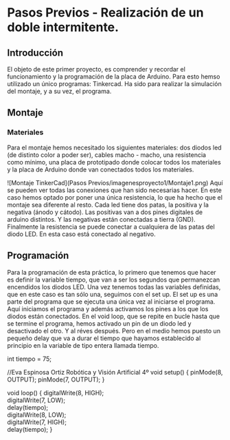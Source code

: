 # Pasos Previos - Realización de un doble intermitente.
## Introducción
El objeto de este primer proyecto, es comprender y recordar el funcionamiento y la programación de la placa de Arduino. Para esto hemso utilizado un único programas: Tinkercad. Ha sido para realizar la simulación del montaje, y a su vez, el programa. 

## Montaje
### Materiales
Para el montaje hemos necesitado los siguientes materiales: dos diodos led (de distinto color a poder ser), cables macho - macho, una resistencia como mínimo, una placa de prototipado donde colocar todos los materiales y la placa de Arduino donde van conectados todos los materiales.


![Montaje TinkerCad](Pasos Previos/imagenesproyecto1/Montaje1.png) Aquí se pueden ver todas las conexiones que han sido necesarias hacer. En este caso hemos optado por poner una única resistencia, lo que ha hecho que el montaje sea diferente al resto. Cada led tiene dos patas, la positiva y la negativa (ánodo y cátodo). Las positivas van a dos pines digitales de arduino distintos. Y las negativas están conectadas a tierra (GND). Finalmente la resistencia se puede conectar a cualquiera de las patas del diodo LED. En esta caso está conectado al negativo.

## Programación 
Para la programación de esta práctica, lo primero que tenemos que hacer es definir la variable tiempo, que van a ser los segundos que permanezcan encendidos los diodos LED. Una vez tenemos todas las variables definidas, que en este caso es tan sólo una, seguimos con el set up. El set up es una parte del programa que se ejecuta una única vez al iniciarse el programa. Aquí iniciamos el programa y además activamos los pines a los que los diodos están conectados. En el void loop, que se repite en bucle hasta que se termine el programa, hemos activado un pin de un diodo led y desactivado el otro. Y al réves después. Pero en el medio hemos puesto un pequeño delay que va a durar el tiempo que hayamos establecido al principio en la variable de tipo entera llamada tiempo. 

int tiempo = 75;

//Eva Espinosa Ortiz Robótica y Visión Artificial 4º
void setup()
{
pinMode(8, OUTPUT);
pinMode(7, OUTPUT);
}

void loop()
{
digitalWrite(8, HIGH);  
digitalWrite(7, LOW);    
delay(tiempo);             
digitalWrite(8, LOW);   
digitalWrite(7, HIGH);  
delay(tiempo);
}

